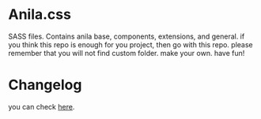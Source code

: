 # Anila.css

SASS files. Contains anila base, components, extensions, and general.
if you think this repo is enough for you project, then go with this repo.
please remember that you will not find custom folder. make your own.
have fun!


# Changelog

you can check [here](https://github.com/bravocado/anila/blob/development/CHANGELOG.md).